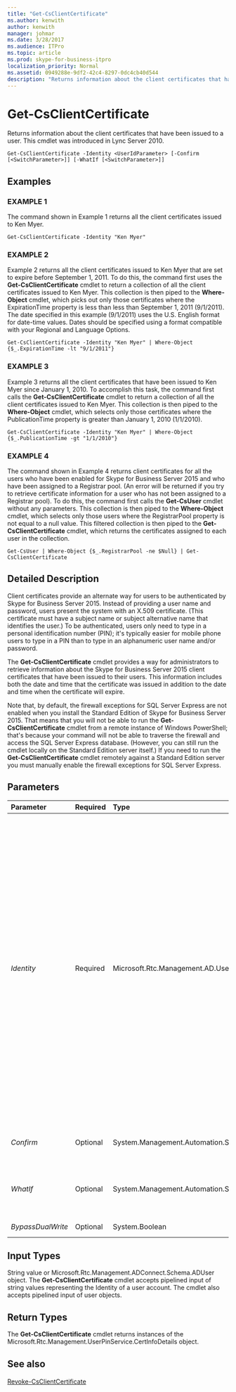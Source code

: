 ```yaml
---
title: "Get-CsClientCertificate"
ms.author: kenwith
author: kenwith
manager: johmar
ms.date: 3/28/2017
ms.audience: ITPro
ms.topic: article
ms.prod: skype-for-business-itpro
localization_priority: Normal
ms.assetid: 0949288e-9df2-42c4-8297-0dc4cb40d544
description: "Returns information about the client certificates that have been issued to a user. This cmdlet was introduced in Lync Server 2010."
---
```


# Get-CsClientCertificate
 
Returns information about the client certificates that have been issued to a user. This cmdlet was introduced in Lync Server 2010.
  
```
Get-CsClientCertificate -Identity <UserIdParameter> [-Confirm [<SwitchParameter>]] [-WhatIf [<SwitchParameter>]]

```

## Examples

### EXAMPLE 1

The command shown in Example 1 returns all the client certificates issued to Ken Myer. 
  
```
Get-CsClientCertificate -Identity "Ken Myer"
```

### EXAMPLE 2

Example 2 returns all the client certificates issued to Ken Myer that are set to expire before September 1, 2011. To do this, the command first uses the **Get-CsClientCertificate** cmdlet to return a collection of all the client certificates issued to Ken Myer. This collection is then piped to the **Where-Object** cmdlet, which picks out only those certificates where the ExpirationTime property is less than less than September 1, 2011 (9/1/2011). The date specified in this example (9/1/2011) uses the U.S. English format for date-time values. Dates should be specified using a format compatible with your Regional and Language Options.
  
```
Get-CsClientCertificate -Identity "Ken Myer" | Where-Object {$_.ExpirationTime -lt "9/1/2011"}
```

### EXAMPLE 3

Example 3 returns all the client certificates that have been issued to Ken Myer since January 1, 2010. To accomplish this task, the command first calls the **Get-CsClientCertificate** cmdlet to return a collection of all the client certificates issued to Ken Myer. This collection is then piped to the **Where-Object** cmdlet, which selects only those certificates where the PublicationTime property is greater than January 1, 2010 (1/1/2010).
  
```
Get-CsClientCertificate -Identity "Ken Myer" | Where-Object {$_.PublicationTime -gt "1/1/2010"}
```

### EXAMPLE 4

The command shown in Example 4 returns client certificates for all the users who have been enabled for Skype for Business Server 2015 and who have been assigned to a Registrar pool. (An error will be returned if you try to retrieve certificate information for a user who has not been assigned to a Registrar pool). To do this, the command first calls the **Get-CsUser** cmdlet without any parameters. This collection is then piped to the **Where-Object** cmdlet, which selects only those users where the RegistrarPool property is not equal to a null value. This filtered collection is then piped to the **Get-CsClientCertificate** cmdlet, which returns the certificates assigned to each user in the collection.
  
```
Get-CsUser | Where-Object {$_.RegistrarPool -ne $Null} | Get-CsClientCertificate
```

## Detailed Description

Client certificates provide an alternate way for users to be authenticated by Skype for Business Server 2015. Instead of providing a user name and password, users present the system with an X.509 certificate. (This certificate must have a subject name or subject alternative name that identifies the user.) To be authenticated, users only need to type in a personal identification number (PIN); it's typically easier for mobile phone users to type in a PIN than to type in an alphanumeric user name and/or password.
  
The **Get-CsClientCertificate** cmdlet provides a way for administrators to retrieve information about the Skype for Business Server 2015 client certificates that have been issued to their users. This information includes both the date and time that the certificate was issued in addition to the date and time when the certificate will expire.
  
Note that, by default, the firewall exceptions for SQL Server Express are not enabled when you install the Standard Edition of Skype for Business Server 2015. That means that you will not be able to run the **Get-CsClientCertificate** cmdlet from a remote instance of Windows PowerShell; that's because your command will not be able to traverse the firewall and access the SQL Server Express database. (However, you can still run the cmdlet locally on the Standard Edition server itself.) If you need to run the **Get-CsClientCertificate** cmdlet remotely against a Standard Edition server you must manually enable the firewall exceptions for SQL Server Express.
  
## Parameters

|**Parameter**|**Required**|**Type**|**Description**|
|:-----|:-----|:-----|:-----|
| _Identity_ <br/> |Required  <br/> |Microsoft.Rtc.Management.AD.UserIdParameter  <br/> |Indicates the Identity of the user account with the certificate information you want to retrieve. User Identities can be specified by using one of four formats: 1) the user's Session Initiation Protocol (SIP) address; 2) the user's user principal name (UPN); 3) the user's domain name and logon name, in the form domain\logon (for example, litwareinc\kenmyer); and, 4) the user's Active Directory display name (for example, Ken Myer). You can also reference a user account by using the user's Active Directory distinguished name.  <br/> Wildcards cannot be used when specifying the user Identity.  <br/> |
| _Confirm_ <br/> |Optional  <br/> |System.Management.Automation.SwitchParameter  <br/> |Prompts you for confirmation before executing the command.  <br/> |
| _WhatIf_ <br/> |Optional  <br/> |System.Management.Automation.SwitchParameter  <br/> |Describes what would happen if you executed the command without actually executing the command.  <br/> |
| _BypassDualWrite_ <br/> |Optional  <br/> |System.Boolean  <br/> |PARAMVALUE: $true | $false  <br/> |
   
## Input Types

String value or Microsoft.Rtc.Management.ADConnect.Schema.ADUser object. The **Get-CsClientCertificate** cmdlet accepts pipelined input of string values representing the Identity of a user account. The cmdlet also accepts pipelined input of user objects.
  
## Return Types

The **Get-CsClientCertificate** cmdlet returns instances of the Microsoft.Rtc.Management.UserPinService.CertInfoDetails object.
  
## See also

#### 

[Revoke-CsClientCertificate](revoke-csclientcertificate.md)

